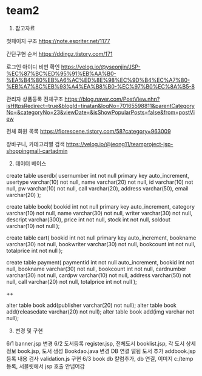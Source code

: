 # team2

1. 참고자료

첫페이지 구조 https://note.espriter.net/1177

간단구현 순서 https://ddingz.tistory.com/171

로그인 아이디 비번 확인 https://velog.io/@yseonjin/JSP-%EC%87%BC%ED%95%91%EB%AA%B0-%EA%B4%80%EB%A6%AC%ED%8E%98%EC%9D%B4%EC%A7%80-%EB%A7%8C%EB%93%A4%EA%B8%B0-%EC%97%B0%EC%8A%B5-8

관리자 상품등록 전체구조 https://blog.naver.com/PostView.nhn?isHttpsRedirect=true&blogId=tinatan&logNo=70165598811&parentCategoryNo=&categoryNo=23&viewDate=&isShowPopularPosts=false&from=postView

전체 회원 목록 https://florescene.tistory.com/58?category=963009

장바구니, 카테고리별 검색 https://velog.io/@jeong11/teamproject-jsp-shoppingmall-cartadmin


2. 데이터 베이스

create table userdb( usernumber int not null primary key auto_increment, usertype varchar(10) not null, name varchar(20) not null, id varchar(10) not null, pw varchar(10) not null, call varchar(20), address varchar(50), email varchar(20) );

create table book( bookid int not null primary key auto_increment, category varchar(10) not null, name varchar(30) not null, writer varchar(30) not null, descript varchar(300), price int not null, stock int not null, soldout varchar(10) not null );

create table cart( bookid int not null primary key auto_increment, bookname varchar(30) not null, bookwriter varchar(30) not null, bookcount int not null, totalprice int not null );

create table payment( paymentid int not null auto_increment, bookid int not null, bookname varchar(30) not null, bookcount int not null, cardnumber varchar(30) not null, cardpw varchar(10) not null, address varchar(50) not null, call varchar(20) not null, totalprice int not null );

++

alter table book add(publisher varchar(20) not null);
alter table book add(releasedate varchar(20) not null);
alter table book add(img varchar not null);


3. 변경 및 구현 

6/1 banner.jsp 변경 
6/2
도서등록 register.jsp, 전체도서 booklist.jsp, 각 도서 상세정보 book.jsp, 도서 생성 Bookdao.java 변경
DB 연결 덜됨
도서 추가 addbook.jsp 등록 내용 검사 validation.js 구현
6/3
book db 칼럼추가, db 연결, 이미지 c:/temp 등록, 서블릿에서 jsp 호출 안넘어감
